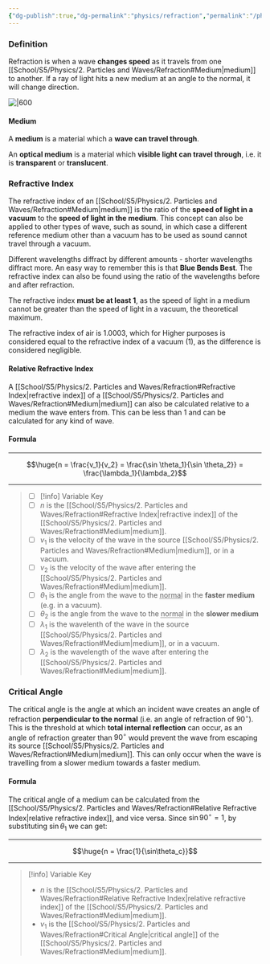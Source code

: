 ```yaml
---
{"dg-publish":true,"dg-permalink":"physics/refraction","permalink":"/physics/refraction/"}
---
```



### Definition

Refraction is when a wave **changes speed** as it travels from one [[School/S5/Physics/2. Particles and Waves/Refraction#Medium\|medium]] to another. If a ray of light hits a new medium at an angle to the normal, it will change direction.

![|600](https://cdn.savemyexams.co.uk/cdn-cgi/image/w=1920,f=auto/uploads/2021/04/Refractive-Index.png)

#### Medium
A **medium** is a material which a **wave can travel through**.

An **optical medium** is a material which **visible light can travel through**, i.e. it is **transparent** or **translucent**.

### Refractive Index

The refractive index of an [[School/S5/Physics/2. Particles and Waves/Refraction#Medium\|medium]] is the ratio of the **speed of light in a vacuum** to the **speed of light in the medium**. This concept can also be applied to other types of wave, such as sound, in which case a different reference medium other than a vacuum has to be used as sound cannot travel through a vacuum.

Different wavelengths diffract by different amounts - shorter wavelengths diffract more. An easy way to remember this is that **Blue Bends Best**. The refractive index can also be found using the ratio of the wavelengths before and after refraction.

The refractive index **must be at least 1**, as the speed of light in a medium cannot be greater than the speed of light in a vacuum, the theoretical maximum.

The refractive index of air is $1.0003$, which for Higher purposes is considered equal to the refractive index of a vacuum ($1$), as the difference is considered negligible.

#### Relative Refractive Index

A [[School/S5/Physics/2. Particles and Waves/Refraction#Refractive Index\|refractive index]] of a [[School/S5/Physics/2. Particles and Waves/Refraction#Medium\|medium]] can also be calculated relative to a medium the wave enters from. This can be less than 1 and can be calculated for any kind of wave.

#### Formula

---

$$\huge{n = \frac{v_1}{v_2} = \frac{\sin \theta_1}{\sin \theta_2}} = \frac{\lambda_1}{\lambda_2}$$

---

> - [ ] [!info] Variable Key
> - [ ] $n$ is the [[School/S5/Physics/2. Particles and Waves/Refraction#Refractive Index\|refractive index]] of the [[School/S5/Physics/2. Particles and Waves/Refraction#Medium\|medium]].
> - [ ] $v_1$ is the velocity of the wave in the source [[School/S5/Physics/2. Particles and Waves/Refraction#Medium\|medium]], or in a vacuum.
> - [ ] $v_2$ is the velocity of the wave after entering the [[School/S5/Physics/2. Particles and Waves/Refraction#Medium\|medium]].
> - [ ] $\theta_1$ is the angle from the wave to the <abbr title="the line perpendicular to the surface of the medium">normal</abbr> in the **faster medium** (e.g. in a vacuum).
> - [ ] $\theta_2$ is the angle from the wave to the <abbr title="the line perpendicular to the surface of the medium">normal</abbr> in the **slower medium**
> - [ ] $\lambda_1$ is the wavelenth of the wave in the source [[School/S5/Physics/2. Particles and Waves/Refraction#Medium\|medium]], or in a vacuum.
> - [ ] $\lambda_2$ is the wavelength of the wave after entering the [[School/S5/Physics/2. Particles and Waves/Refraction#Medium\|medium]].

### Critical Angle
The critical angle is the angle at which an incident wave creates an angle of refraction **perpendicular to the normal** (i.e. an angle of refraction of $90^\circ$). This is the threshold at which **total internal reflection** can occur, as an angle of refraction greater than $90^\circ$ would prevent the wave from escaping its source [[School/S5/Physics/2. Particles and Waves/Refraction#Medium\|medium]]. This can only occur when the wave is travelling from a slower medium towards a faster medium.

#### Formula
The critical angle of a medium can be calculated from the [[School/S5/Physics/2. Particles and Waves/Refraction#Relative Refractive Index\|relative refractive index]], and vice versa. Since $\sin{90^\circ} = 1$, by substituting $\sin\theta_1$ we can get:

---

$$\huge{n = \frac{1}{\sin\theta_c}}$$

---

> [!info] Variable Key
> - $n$ is the [[School/S5/Physics/2. Particles and Waves/Refraction#Relative Refractive Index\|relative refractive index]] of the [[School/S5/Physics/2. Particles and Waves/Refraction#Medium\|medium]].
> - $v_1$ is the [[School/S5/Physics/2. Particles and Waves/Refraction#Critical Angle\|critical angle]] of the [[School/S5/Physics/2. Particles and Waves/Refraction#Medium\|medium]].
